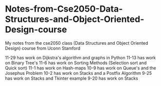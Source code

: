 # Notes-from-Cse2050-Data-Structures-and-Object-Oriented-Design-course
My notes from the cse2050 class (Data Structures and Object Oriented Design) course from Uconn Stamford

11-29 has work on Dijkstra's algorithm and graphs in Python
11-13 has work on Binary Tree's
11-6 has work on Sorting Methods (Selection sort and Quick sort)
11-1 has work on Hash-maps 
10-9 has work on Queue's and the Josephus Problem
10-2 has work on Stacks and a Postfix Algorithm
9-25 has work on Stacks and Tkinter example
9-20 has work on Stacks
